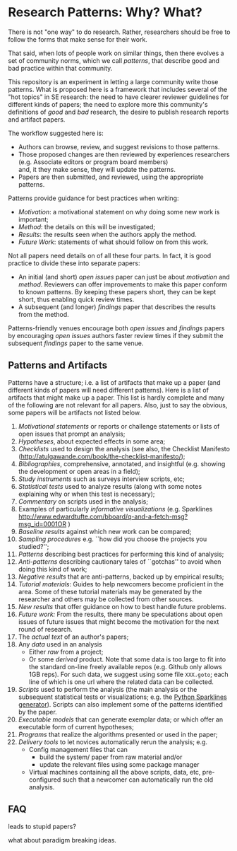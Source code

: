 
# Research Patterns: Why? What?


There is not "one way" to do research. Rather,
researchers should be free to follow the forms that make
sense for their work. 

That said, when lots of people work on similar
things, then there evolves 
a set of community norms, which we call _patterns_,
that describe good and bad practice within that community.

This repository is an experiment in letting a large community
write those patterns. What is proposed here is a framework that includes several
of the "hot topics" in SE research: the need to have clearer reviewer guidelines
for different kinds of papers; the need to explore more this community's definitions
of _good_ and _bad_ research, the desire to publish research reports and artifact papers.

The workflow suggested here is:

-  Authors can browse, review, and suggest revisions to those patterns.
- Those proposed changes are then reviewed
  by experiences researchers (e.g. Associate editors or program board members)  
  and, it they make sense, they will update the patterns.
- Papers are then submitted, and reviewed, using the appropriate patterns.

Patterns provide guidance for best practices when writing:

- _Motivation_: a motivational statement on why doing some new work is important;
- _Method_: the details on this will be investigated;
- _Results_: the results seen when the authors apply the method.
- _Future Work_: statements of what should follow on from this work.

Not all papers need details on  of all these
four parts. In fact, it is good practice to divide these into separate papers:

- An initial (and short) _open issues_ paper can just be about _motivation_ and
  _method_. Reviewers can offer improvements to make this paper conform to known patterns.
  By keeping these papers short, they can be kept short, thus enabling quick review
  times.
- A subsequent (and longer) _findings_ paper that describes the results from the method. 

Patterns-friendly venues encourage both _open issues_ and _findings_ papers
by encouraging _open issues_ authors faster review times if they submit
the subsequent  _findings_ paper  to the same venue.

## Patterns and Artifacts

Patterns have a structure; i.e. a list of artifacts that
make up a paper (and different kinds of papers will need different patterns).
Here is a list of artifacts that might make up a paper. This list
is hardly complete and many of the following are not relevant for all papers.
Also, just to say the obvious,
some papers will be artifacts not listed below.


1. _Motivational statements_   or reports or challenge statements or lists of open issues that prompt an analysis; 
1. _Hypotheses_,  about expected effects in some area;
1. _Checklists_ used to design the analysis (see also, 
      the Checklist Manifesto
      (http://atulgawande.com/book/the-checklist-manifesto/);
1. _Bibliographies_, comprehensive, annotated, and insightful (e.g. showing the development or open areas in a field);
1. _Study instruments_ such as surveys interview scripts, etc;
1. _Statistical tests_ used to analyze results (along with some notes explaining why or when this test is necessary);
1. _Commentary_ on scripts used in the analysis;
1. Examples of particularly _informative visualizations_ 
  (e.g. Sparklines http://www.edwardtufte.com/bboard/q-and-a-fetch-msg?msg_id=0001OR )
1. _Baseline results_ against which new work can be compared;
1. _Sampling procedures_ e.g. ``how did you choose the projects you studied?'';
1. _Patterns_ describing  best practices for performing this kind of analysis;
1. _Anti-patterns_   describing cautionary tales of ``gotchas'' to avoid when doing this kind of work;
1. _Negative results_  that are anti-patterns, backed up by empirical results;
1. _Tutorial materials_: Guides to help  newcomers become proficient in the area. Some of these tutorial materials  may be generated by the researcher and others may be collected from other sources.
1. _New results_  that offer guidance on how to best handle future problems.
1. _Future work:_  From the results, there many be speculations about open issues of future issues that might become the  motivation  for the next round of research.
1. The _actual text_   of an author's papers;
1. Any  _data_ used in an analysis
    + Either  _raw_ from a project;
    + Or some _derived_ product.
   Note that some data is too large to fit into the standard on-line freely available repos (e.g. Github only allows 1GB reps). For such data, we suggest using some file `XXX.goto`; each line of which is one url where the related data can be collected. 
1. _Scripts_  used to perform the analysis (the main analysis or the subsequent statistical tests or visualizations; e.g.    the  [Python Sparklines generator](https://pypi.python.org/pypi/pysparklines)). Scripts can also implement some of the patterns
  identified by the paper.
1. _Executable  models_ that can generate exemplar data;  or which offer an executable form of current hypotheses;
1. _Programs_ that realize the algorithms presented or used in the paper;
1. _Delivery tools_ to let novices automatically rerun the analysis; e.g.
    + Config management files that can
       + build the system/ paper from raw material and/or
       + update the relevant files using some package manager
    +  Virtual machines containing all the above scripts, data, etc, pre-configured such that a newcomer can automatically run the old analysis.


## FAQ

leads to stupid papers?

what about paradigm breaking ideas.


